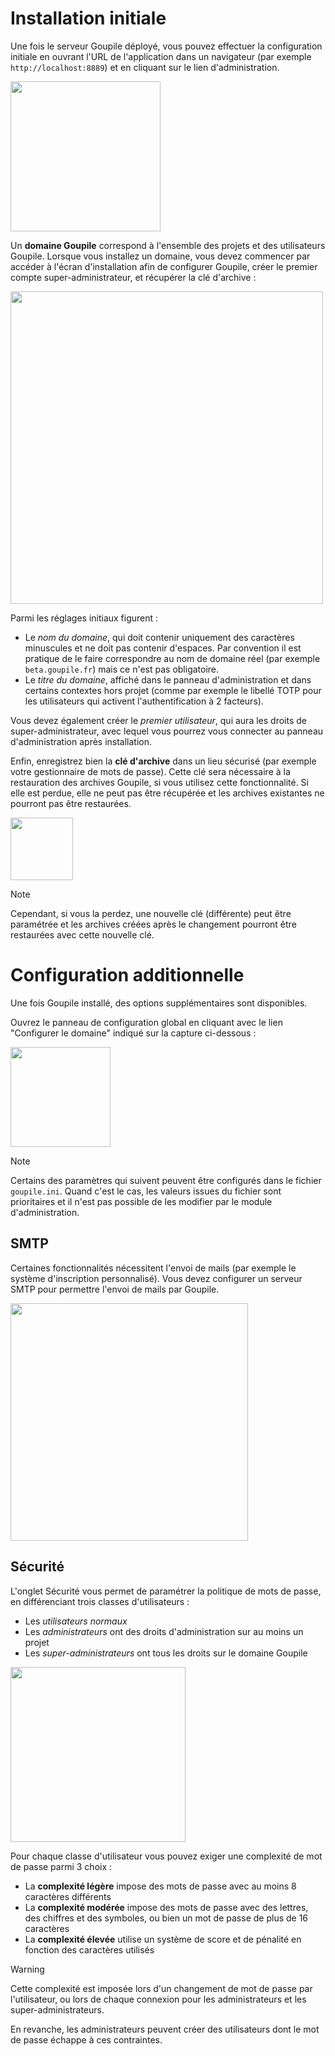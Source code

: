 # Installation initiale

Une fois le serveur Goupile déployé, vous pouvez effectuer la configuration initiale en ouvrant l'URL de l'application dans un navigateur (par exemple `http://localhost:8889`) et en cliquant sur le lien d'administration.

<div class="screenshot"><img src="{{ ASSET static/help/admin/root.webp }}" height="240" alt=""/></div>

Un **domaine Goupile** correspond à l'ensemble des projets et des utilisateurs Goupile. Lorsque vous installez un domaine, vous devez commencer par accéder à l'écran d'installation afin de configurer Goupile, créer le premier compte super-administrateur, et récupérer la clé d'archive :

<div class="screenshot"><img src="{{ ASSET static/help/admin/install.webp }}" height="500" alt=""/></div>

Parmi les réglages initiaux figurent :

- Le *nom du domaine*, qui doit contenir uniquement des caractères minuscules et ne doit pas contenir d'espaces. Par convention il est pratique de le faire correspondre au nom de domaine réel (par exemple `beta.goupile.fr`) mais ce n'est pas obligatoire.
- Le *titre du domaine*, affiché dans le panneau d'administration et dans certains contextes hors projet (comme par exemple le libellé TOTP pour les utilisateurs qui activent l'authentification à 2 facteurs).

Vous devez également créer le *premier utilisateur*, qui aura les droits de super-administrateur, avec lequel vous pourrez vous connecter au panneau d'administration après installation.

Enfin, enregistrez bien la **clé d'archive** dans un lieu sécurisé (par exemple votre gestionnaire de mots de passe). Cette clé sera nécessaire à la restauration des archives Goupile, si vous utilisez cette fonctionnalité. Si elle est perdue, elle ne peut pas être récupérée et les archives existantes ne pourront pas être restaurées.

<div class="screenshot"><img src="{{ ASSET static/help/admin/key.webp }}" height="100" alt=""/></div>

> [!NOTE]
> Cependant, si vous la perdez, une nouvelle clé (différente) peut être paramétrée et les archives créées après le changement pourront être restaurées avec cette nouvelle clé.

# Configuration additionnelle

Une fois Goupile installé, des options supplémentaires sont disponibles.

Ouvrez le panneau de configuration global en cliquant avec le lien "Configurer le domaine" indiqué sur la capture ci-dessous :

<div class="screenshot"><img src="{{ ASSET static/help/admin/config.webp }}" height="160" alt=""/></div>

> [!NOTE]
> Certains des paramètres qui suivent peuvent être configurés dans le fichier `goupile.ini`. Quand c'est le cas, les valeurs issues du fichier sont prioritaires et il n'est pas possible de les modifier par le module d'administration.

## SMTP

Certaines fonctionnalités nécessitent l'envoi de mails (par exemple le système d'inscription personnalisé). Vous devez configurer un serveur SMTP pour permettre l'envoi de mails par Goupile.

<div class="screenshot"><img src="{{ ASSET static/help/admin/smtp.webp }}" height="380" alt=""/></div>

## Sécurité

L'onglet Sécurité vous permet de paramétrer la politique de mots de passe, en différenciant trois classes d'utilisateurs :

- Les *utilisateurs normaux*
- Les *administrateurs* ont des droits d'administration sur au moins un projet
- Les *super-administrateurs* ont tous les droits sur le domaine Goupile

<div class="screenshot"><img src="{{ ASSET static/help/admin/security.webp }}" height="280" alt=""/></div>

Pour chaque classe d'utilisateur vous pouvez exiger une complexité de mot de passe parmi 3 choix :

- La **complexité légère** impose des mots de passe avec au moins 8 caractères différents
- La **complexité modérée** impose des mots de passe avec des lettres, des chiffres et des symboles, ou bien un mot de passe de plus de 16 caractères
- La **complexité élevée** utilise un système de score et de pénalité en fonction des caractères utilisés

> [!WARNING]
> Cette complexité est imposée lors d'un changement de mot de passe par l'utilisateur, ou lors de chaque connexion pour les administrateurs et les super-administrateurs.
>
> En revanche, les administrateurs peuvent créer des utilisateurs dont le mot de passe échappe à ces contraintes.

